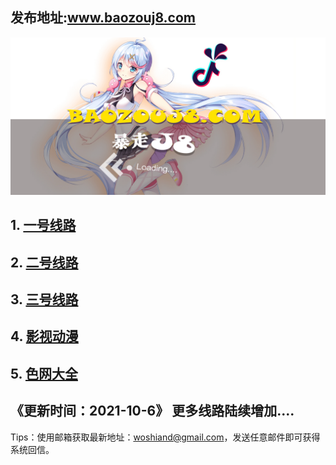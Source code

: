 ## 发布地址:www.baozouj8.com

![Image](bg.jpg)
## 1.  [一号线路](https://baozouj30.xyz)
## 2.  [二号线路](https://juhuacha.xyz)
## 3.  [三号线路](https://www.jinengxuexi.xyz)
## 4.  [影视动漫](https://juhuacha.xyz/dianying.php)
## 5.  [色网大全](https://www.baozou17.xyz/)


## 《更新时间：2021-10-6》 更多线路陆续增加....

Tips：使用邮箱获取最新地址：woshiand@gmail.com，发送任意邮件即可获得系统回信。
